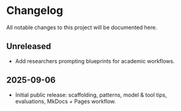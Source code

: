 # Changelog

All notable changes to this project will be documented here.

## Unreleased
- Add researchers prompting blueprints for academic workflows.

## 2025-09-06
- Initial public release: scaffolding, patterns, model & tool tips, evaluations, MkDocs + Pages workflow.
